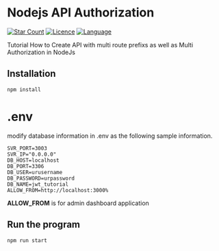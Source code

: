 # Nodejs API Authorization

[![Star Count](https://img.shields.io/badge/dynamic/json?color=brightgreen&label=Star&query=stargazers_count&url=https%3A%2F%2Fapi.github.com%2Frepos%2Fhelloakn%2Fapi-authorization-nodejs-mysql)](https://github.com/helloakn/api-authorization-nodejs-mysql) [![Licence](https://img.shields.io/badge/dynamic/json?color=informational&label=LICENCE&query=license.name&url=https%3A%2F%2Fapi.github.com%2Frepos%2Fhelloakn%2Fapi-authorization-nodejs-mysql)](https://github.com/helloakn/api-authorization-nodejs-mysql) [![Language](https://img.shields.io/badge/dynamic/json?color=blueviolet&label=Language&query=language&url=https%3A%2F%2Fapi.github.com%2Frepos%2Fhelloakn%2Fapi-authorization-nodejs-mysql)](https://github.com/helloakn/api-authorization-nodejs-mysql)

Tutorial How to Create API with multi route prefixs as well as Multi Authorization  in NodeJs
## Installation
```
npm install
```
# .env
modify database information in .env as the following sample information.
```
SVR_PORT=3003
SVR_IP="0.0.0.0"
DB_HOST=localhost
DB_PORT=3306
DB_USER=urusername
DB_PASSWORD=urpassword
DB_NAME=jwt_tutorial
ALLOW_FROM=http://localhost:3000%
```
**ALLOW_FROM** is for admin dashboard application
## Run the program
```
npm run start
```
